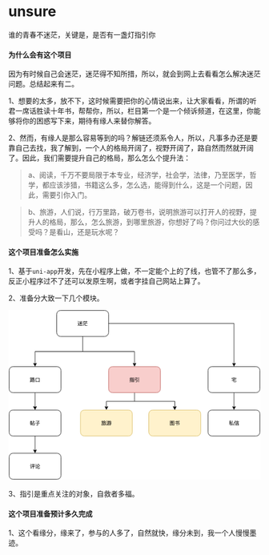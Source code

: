 # unsure
谁的青春不迷茫，关键是，是否有一盏灯指引你

#### 为什么会有这个项目

因为有时候自己会迷茫，迷茫得不知所措，所以，就会到网上去看看怎么解决迷茫问题。总结起来有二。

1、想要的太多，放不下，这时候需要把你的心情说出来，让大家看看，所谓的听君一席话胜读十年书，帮帮你，所以，栏目第一个是一个倾诉频道，在这里，你能够将你的困惑写下来，期待有缘人来替你解答。

2、然而，有缘人是那么容易等到的吗？解链还须系令人，所以，凡事多办还是要靠自己去找，我了解到，一个人的格局开阔了，视野开阔了，路自然而然就开阔了。因此，我们需要提升自己的格局，那么怎么个提升法：

>a、阅读，千万不要局限于本专业，经济学，社会学，法律，乃至医学，哲学，都应该涉猎，书籍这么多，怎么选，能得到什么，这是一个问题，因此，需要引你入门。

>b、旅游，人们说，行万里路，破万卷书，说明旅游可以打开人的视野，提升人的格局，那么，怎么旅游，到哪里旅游，你想好了吗？你问过大伙的感受吗？是看山，还是玩水呢？

#### 这个项目准备怎么实施

1、基于`uni-app`开发，先在小程序上做，不一定能个上的了线，也管不了那么多，反正小程序过不了还可以发原生啊，或者字挂自己网站上算了。

2、准备分大致一下几个模块。

![module](https://github.com/bravekingzhang/unsure/blob/master/module.png)

3、指引是重点关注的对象，自救者多福。


#### 这个项目准备预计多久完成

1、这个看缘分，缘来了，参与的人多了，自然就快，缘分未到，我一个人慢慢墨迹。
